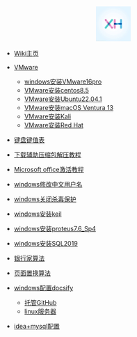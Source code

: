 <div align="center">
<a href="https://wiki.xhcheats.cn/#/">
<img src=xh1.jpg />
</div>


* [Wiki主页](README.md)




* [VMware]()
  * [windows安装VMware16pro](qita/VMware.md)
  * [VMware安装centos8.5](qita/centos.md)
  * [VMware安装Ubuntu22.04.1](qita/Ubuntu.md)
  * [VMware安装macOS Ventura 13](qita/Ventura13.md)
  * [VMware安装Kali](qita/kali.md)
  * [VMware安装Red Hat](<qita/red hat.md>)




* [键盘键值表](qita/jianpankey.md)
* [下载辅助压缩包解压教程](qita/jieya.md)
* [Microsoft office激活教程](qita/office.md)
* [windows修改中文用户名](qita/yonghuming.md)
* [windows关闭杀毒保护](qita/guanshadu.md)
* [windows安装keil](qita/keil.md)
* [windows安装proteus7.6\_Sp4](qita/proteus.md)
* [windows安装SQL2019](qita/sql.md)

* [银行家算法](qita/banker.md)
* [页面置换算法](qita/pagedisplace.md)
* [windows配置docsify](qita/docsify.md)
  * [托管GitHub](qita/docsify1.md)
  * [linux服务器](qita/docsify2.md)
* [idea+mysql配置](qita/idea.md)



